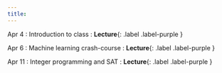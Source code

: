 ```yaml
---
title: 
---
```


Apr 4
: Introduction to class
  : **Lecture**{: .label .label-purple }

Apr 6
: Machine learning crash-course
  : **Lecture**{: .label .label-purple }

Apr 11
: Integer programming and SAT
  : **Lecture**{: .label .label-purple }
